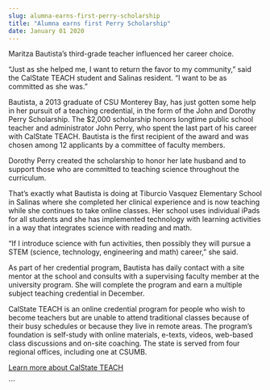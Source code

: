 ```yaml
---
slug: alumna-earns-first-perry-scholarship
title: "Alumna earns first Perry Scholarship"
date: January 01 2020
---
```


 
<p>Maritza Bautista’s third-grade teacher influenced her career choice.</p>
<p>
  “Just as she helped me, I want to return the favor to my community,” said the
  CalState TEACH student and Salinas resident. “I want to be as committed as she
  was.”
</p>
<p>
  Bautista, a 2013 graduate of CSU Monterey Bay, has just gotten some help in
  her pursuit of a teaching credential, in the form of the John and Dorothy
  Perry Scholarship. The $2,000 scholarship honors longtime public school
  teacher and administrator John Perry, who spent the last part of his career
  with CalState TEACH. Bautista is the first recipient of the award and was
  chosen among 12 applicants by a committee of faculty members.
</p>
<p>
  Dorothy Perry created the scholarship to honor her late husband and to support
  those who are committed to teaching science throughout the curriculum.
</p>
<p>
  That’s exactly what Bautista is doing at Tiburcio Vasquez Elementary School in
  Salinas where she completed her clinical experience and is now teaching while
  she continues to take online classes. Her school uses individual iPads for all
  students and she has implemented technology with learning activities in a way
  that integrates science with reading and math.
</p>
<p>
  “If I introduce science with fun activities, then possibly they will pursue a
  STEM (science, technology, engineering and math) career,” she said.
</p>
<p>
  As part of her credential program, Bautista has daily contact with a site
  mentor at the school and consults with a supervising faculty member at the
  university program. She will complete the program and earn a multiple subject
  teaching credential in December.
</p>
<p>
  CalState TEACH is an online credential program for people who wish to become
  teachers but are unable to attend traditional classes because of their busy
  schedules or because they live in remote areas. The program’s foundation is
  self-study with online materials, e-texts, videos, web-based class discussions
  and on-site coaching. The state is served from four regional offices,
  including one at CSUMB.
</p>
<p>
  <a href="https://calstateteach.net/?_csumbsearch=CalStateTeach"
    >Learn more about CalState TEACH</a
  >
</p>
```
